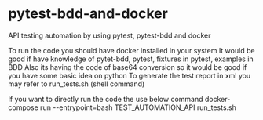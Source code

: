# pytest-bdd-and-docker
API testing automation by using pytest, pytest-bdd and docker

To run the code you should have docker installed in your system
It would be good if have knowledge of pytet-bdd, pytest, fixtures in pytest, examples in BDD
Also its having the code of base64 conversion so it would be good if you have some basic idea on python
To generate the test report in xml you may refer to run_tests.sh (shell command)

If you want to directly run the code  the use below command
docker-compose run --entrypoint=bash TEST_AUTOMATION_API run_tests.sh
